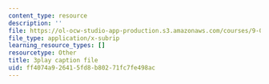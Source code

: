 ```yaml
---
content_type: resource
description: ''
file: https://ol-ocw-studio-app-production.s3.amazonaws.com/courses/9-00sc-introduction-to-psychology-fall-2011/ff4074a926415fd8b80271fc7fe498ac_Qw4SkvZ03cc.vtt
file_type: application/x-subrip
learning_resource_types: []
resourcetype: Other
title: 3play caption file
uid: ff4074a9-2641-5fd8-b802-71fc7fe498ac
---
```

